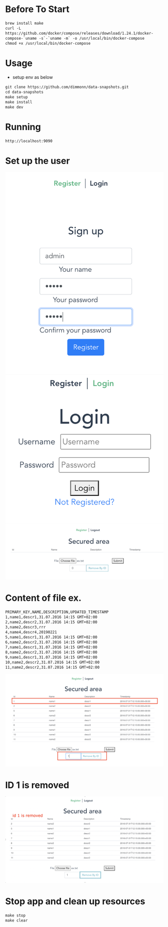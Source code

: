 # **Before To Start**
```text
brew install make
curl -L https://github.com/docker/compose/releases/download/1.24.1/docker-compose-`uname -s`-`uname -m` -o /usr/local/bin/docker-compose
chmod +x /usr/local/bin/docker-compose
```
# **Usage**

- setup env as below
```.env
git clone https://github.com/dimmonn/data-snapshots.git
cd data-snapshots
make setup
make install
make dev
```
# **Running**
```text
http://localhost:9090
```
# **Set up the user**
![register the user](data-snapshots-auth/src/main/resources/register.png?raw=true "Template")
![login the user](data-snapshots-auth/src/main/resources/login.png?raw=true "Template")
![upload](data-snapshots-auth/src/main/resources/upload.png?raw=true "Template")
# **Content of file ex.**
```text
PRIMARY_KEY,NAME,DESCRIPTION,UPDATED_TIMESTAMP
1,name1,descr1,31.07.2016 14:15 GMT+02:00
2,name2,descr2,31.07.2016 14:15 GMT+02:00
3,name2,descr3,rrr
4,name4,descr4,20190221
5,name1,descr1,31.07.2016 14:15 GMT+02:00
6,name2,descr2,31.07.2016 14:15 GMT+02:00
7,name1,descr1,31.07.2016 14:15 GMT+02:00
8,name2,descr2,31.07.2016 14:15 GMT+02:00
9,name1,descr1,31.07.2016 14:15 GMT+02:00
10,name2,descr2,31.07.2016 14:15 GMT+02:00
11,name2,descr2,31.07.2016 14:15 GMT+02:00

```
![persist and remove line](data-snapshots-auth/src/main/resources/remove.png?raw=true "Template")

# **ID 1 is removed**
![removed](data-snapshots-auth/src/main/resources/removed.png?raw=true "Template")

# **Stop app and clean up resources**
```text
make stop
make clear
```
